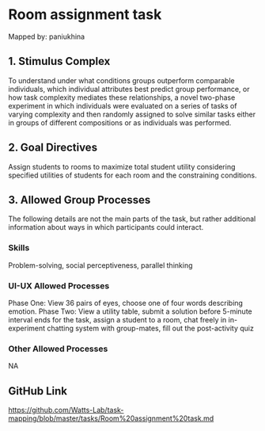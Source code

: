 # Room assignment task

Mapped by: paniukhina 

## 1. Stimulus Complex 
To understand under what conditions groups outperform comparable individuals, which individual attributes best predict group performance, or how task complexity mediates these relationships, a novel two-phase experiment in which individuals were evaluated on a series of tasks of varying complexity and then randomly assigned to solve similar tasks either in groups of different compositions or as individuals was performed.

## 2. Goal Directives 
Assign students to rooms to maximize total student utility considering specified utilities of students for each room and the constraining conditions.

## 3. Allowed Group Processes 
The following details are not the main parts of the task, but rather additional information about ways in which participants could interact.

### Skills 
Problem-solving, social perceptiveness, parallel thinking

### UI-UX Allowed Processes
Phase One: View 36 pairs of eyes, choose one of four words describing emotion. Phase Two: View a utility table, submit a solution before 5-minute interval ends for the task, assign a student to a room, chat freely in in-experiment chatting system with group-mates, fill out the post-activity quiz

### Other Allowed Processes
NA

## GitHub Link 
https://github.com/Watts-Lab/task-mapping/blob/master/tasks/Room%20assignment%20task.md